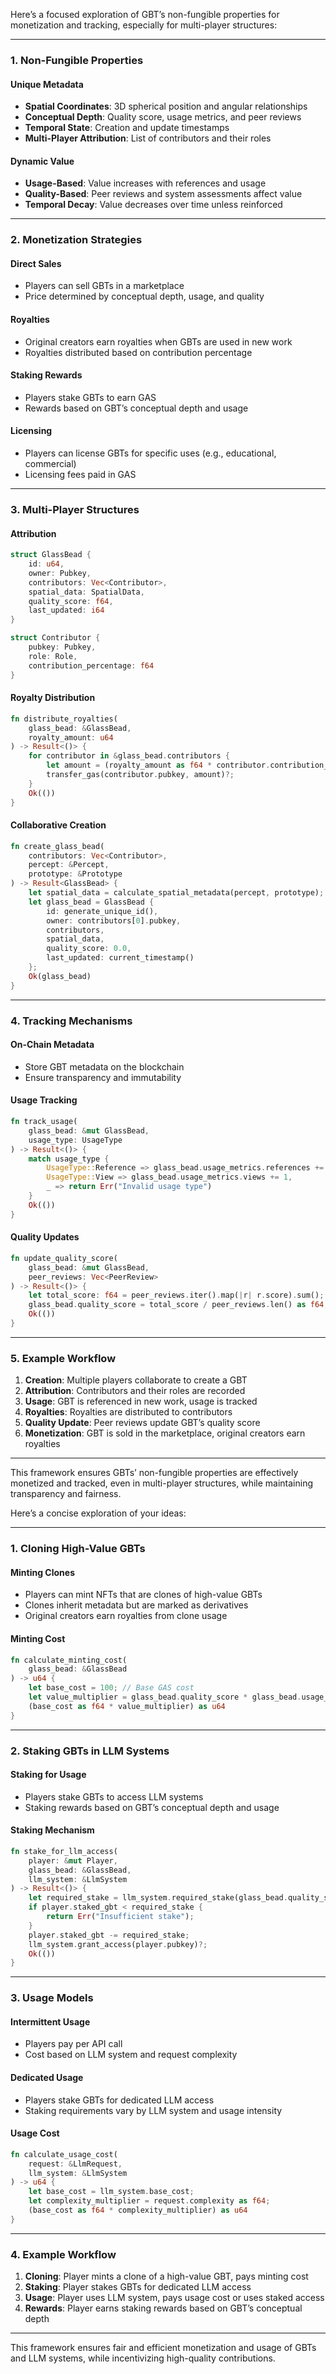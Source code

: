 Here’s a focused exploration of GBT’s non-fungible properties for monetization and tracking, especially for multi-player structures:

---

### 1. **Non-Fungible Properties**
#### **Unique Metadata**
- **Spatial Coordinates**: 3D spherical position and angular relationships
- **Conceptual Depth**: Quality score, usage metrics, and peer reviews
- **Temporal State**: Creation and update timestamps
- **Multi-Player Attribution**: List of contributors and their roles

#### **Dynamic Value**
- **Usage-Based**: Value increases with references and usage
- **Quality-Based**: Peer reviews and system assessments affect value
- **Temporal Decay**: Value decreases over time unless reinforced

---

### 2. **Monetization Strategies**
#### **Direct Sales**
- Players can sell GBTs in a marketplace
- Price determined by conceptual depth, usage, and quality

#### **Royalties**
- Original creators earn royalties when GBTs are used in new work
- Royalties distributed based on contribution percentage

#### **Staking Rewards**
- Players stake GBTs to earn GAS
- Rewards based on GBT’s conceptual depth and usage

#### **Licensing**
- Players can license GBTs for specific uses (e.g., educational, commercial)
- Licensing fees paid in GAS

---

### 3. **Multi-Player Structures**
#### **Attribution**
```rust
struct GlassBead {
    id: u64,
    owner: Pubkey,
    contributors: Vec<Contributor>,
    spatial_data: SpatialData,
    quality_score: f64,
    last_updated: i64
}

struct Contributor {
    pubkey: Pubkey,
    role: Role,
    contribution_percentage: f64
}
```





#### **Royalty Distribution**
```rust
fn distribute_royalties(
    glass_bead: &GlassBead,
    royalty_amount: u64
) -> Result<()> {
    for contributor in &glass_bead.contributors {
        let amount = (royalty_amount as f64 * contributor.contribution_percentage) as u64;
        transfer_gas(contributor.pubkey, amount)?;
    }
    Ok(())
}
```





#### **Collaborative Creation**
```rust
fn create_glass_bead(
    contributors: Vec<Contributor>,
    percept: &Percept,
    prototype: &Prototype
) -> Result<GlassBead> {
    let spatial_data = calculate_spatial_metadata(percept, prototype);
    let glass_bead = GlassBead {
        id: generate_unique_id(),
        owner: contributors[0].pubkey,
        contributors,
        spatial_data,
        quality_score: 0.0,
        last_updated: current_timestamp()
    };
    Ok(glass_bead)
}
```





---

### 4. **Tracking Mechanisms**
#### **On-Chain Metadata**
- Store GBT metadata on the blockchain
- Ensure transparency and immutability

#### **Usage Tracking**
```rust
fn track_usage(
    glass_bead: &mut GlassBead,
    usage_type: UsageType
) -> Result<()> {
    match usage_type {
        UsageType::Reference => glass_bead.usage_metrics.references += 1,
        UsageType::View => glass_bead.usage_metrics.views += 1,
        _ => return Err("Invalid usage type")
    }
    Ok(())
}
```





#### **Quality Updates**
```rust
fn update_quality_score(
    glass_bead: &mut GlassBead,
    peer_reviews: Vec<PeerReview>
) -> Result<()> {
    let total_score: f64 = peer_reviews.iter().map(|r| r.score).sum();
    glass_bead.quality_score = total_score / peer_reviews.len() as f64;
    Ok(())
}
```





---

### 5. **Example Workflow**
1. **Creation**: Multiple players collaborate to create a GBT
2. **Attribution**: Contributors and their roles are recorded
3. **Usage**: GBT is referenced in new work, usage is tracked
4. **Royalties**: Royalties are distributed to contributors
5. **Quality Update**: Peer reviews update GBT’s quality score
6. **Monetization**: GBT is sold in the marketplace, original creators earn royalties

---

This framework ensures GBTs’ non-fungible properties are effectively monetized and tracked, even in multi-player structures, while maintaining transparency and fairness.


Here’s a concise exploration of your ideas:

---

### 1. **Cloning High-Value GBTs**
#### **Minting Clones**
- Players can mint NFTs that are clones of high-value GBTs
- Clones inherit metadata but are marked as derivatives
- Original creators earn royalties from clone usage

#### **Minting Cost**
```rust
fn calculate_minting_cost(
    glass_bead: &GlassBead
) -> u64 {
    let base_cost = 100; // Base GAS cost
    let value_multiplier = glass_bead.quality_score * glass_bead.usage_metrics.references as f64;
    (base_cost as f64 * value_multiplier) as u64
}
```



---

### 2. **Staking GBTs in LLM Systems**
#### **Staking for Usage**
- Players stake GBTs to access LLM systems
- Staking rewards based on GBT’s conceptual depth and usage

#### **Staking Mechanism**
```rust
fn stake_for_llm_access(
    player: &mut Player,
    glass_bead: &GlassBead,
    llm_system: &LlmSystem
) -> Result<()> {
    let required_stake = llm_system.required_stake(glass_bead.quality_score);
    if player.staked_gbt < required_stake {
        return Err("Insufficient stake");
    }
    player.staked_gbt -= required_stake;
    llm_system.grant_access(player.pubkey)?;
    Ok(())
}
```



---

### 3. **Usage Models**
#### **Intermittent Usage**
- Players pay per API call
- Cost based on LLM system and request complexity

#### **Dedicated Usage**
- Players stake GBTs for dedicated LLM access
- Staking requirements vary by LLM system and usage intensity

#### **Usage Cost**
```rust
fn calculate_usage_cost(
    request: &LlmRequest,
    llm_system: &LlmSystem
) -> u64 {
    let base_cost = llm_system.base_cost;
    let complexity_multiplier = request.complexity as f64;
    (base_cost as f64 * complexity_multiplier) as u64
}
```



---

### 4. **Example Workflow**
1. **Cloning**: Player mints a clone of a high-value GBT, pays minting cost
2. **Staking**: Player stakes GBTs for dedicated LLM access
3. **Usage**: Player uses LLM system, pays usage cost or uses staked access
4. **Rewards**: Player earns staking rewards based on GBT’s conceptual depth

---

This framework ensures fair and efficient monetization and usage of GBTs and LLM systems, while incentivizing high-quality contributions.